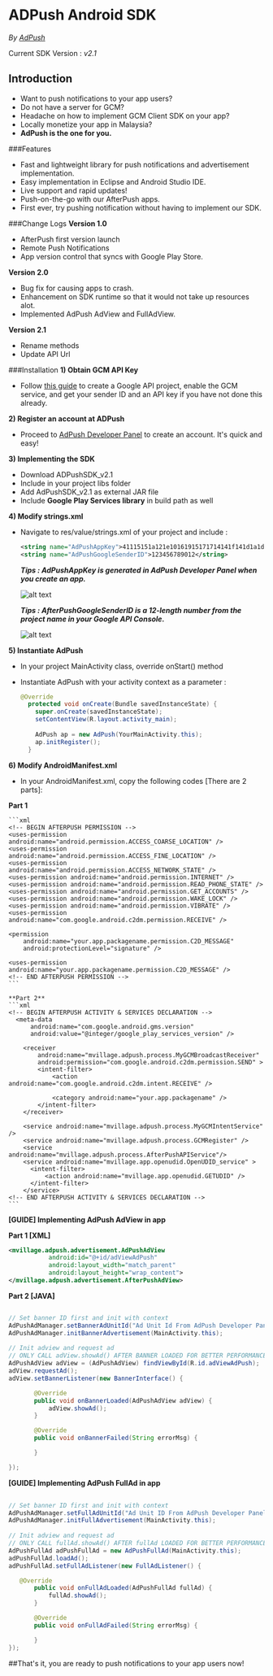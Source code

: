 # ADPush Android SDK

*By [AdPush](http://www.adpush.my/)*

Current SDK Version : *v2.1*


## Introduction
- Want to push notifications to your app users?
- Do not have a server for GCM?
- Headache on how to implement GCM Client SDK on your app?
- Locally monetize your app in Malaysia?
- **AdPush is the one for you.**

###Features
- Fast and lightweight library for push notifications and advertisement implementation.
- Easy implementation in Eclipse and Android Studio IDE.
- Live support and rapid updates!
- Push-on-the-go with our AfterPush apps.
- First ever, try pushing notification without having to implement our SDK.


###Change Logs
**Version 1.0**

- AfterPush first version launch
- Remote Push Notifications 
- App version control that syncs with Google Play Store.

**Version 2.0**

- Bug fix for causing apps to crash.
- Enhancement on SDK runtime so that it would not take up resources alot.
- Implemented AdPush AdView and FullAdView.

**Version 2.1**

- Rename methods
- Update API Url


###Installation
**1) Obtain GCM API Key**
  - Follow <a href="http://developer.android.com/google/gcm/gs.html#gcm-service">this guide</a> to create a Google API project, enable the GCM service, and get your sender ID and an API key if you have not done this already.
  
**2) Register an account at ADPush**
  - Proceed to <a href="http://dev.adpush.my">AdPush Developer Panel</a> to create an account. It's quick and easy!
  
**3) Implementing the SDK**
  - Download ADPushSDK_v2.1
  - Include in your project libs folder
  - Add AdPushSDK_v2.1 as external JAR file
  - Include **Google Play Services library** in build path as well
  
**4) Modify strings.xml**
  - Navigate to res/value/strings.xml of your project and include : 
  
    ```xml
    <string name="AdPushAppKey">41115151a121e10161915171714141f141d1a1d1</string>
    <string name="AdPushGoogleSenderID">123456789012</string>
    ```
    
    ***Tips : AdPushAppKey is generated in AdPush Developer Panel when you create an app.***
    
     ![alt text](https://github.com/afterpush/AfterPush-Android-SDK/blob/master/images/Example%20App%20Key.png "Example AdPushAppKey")
     
    ***Tips : AfterPushGoogleSenderID is a 12-length number from the project name in your Google API Console.***
    
    ![alt text](https://github.com/afterpush/AfterPush-Android-SDK/blob/master/images/Example%20Google%20ID.png "Example AdPushGoogleSenderID")
    
**5) Instantiate AdPush**
  - In your project MainActivity class, override onStart() method
  - Instantiate AdPush with your activity context as a parameter : 
  
    ```java
    @Override
	  protected void onCreate(Bundle savedInstanceState) {
	    super.onCreate(savedInstanceState);
	    setContentView(R.layout.activity_main);
  		
  	    AdPush ap = new AdPush(YourMainActivity.this);
  	    ap.initRegister();
	  }
    ```
    
**6) Modify AndroidManifest.xml**
  - In your AndroidManifest.xml, copy the following codes [There are 2 parts]:  
  
  **Part 1**
  
    ```xml
    <!-- BEGIN AFTERPUSH PERMISSION -->
    <uses-permission android:name="android.permission.ACCESS_COARSE_LOCATION" />
    <uses-permission android:name="android.permission.ACCESS_FINE_LOCATION" />
    <uses-permission android:name="android.permission.ACCESS_NETWORK_STATE" />
    <uses-permission android:name="android.permission.INTERNET" />
    <uses-permission android:name="android.permission.READ_PHONE_STATE" />
    <uses-permission android:name="android.permission.GET_ACCOUNTS" />
    <uses-permission android:name="android.permission.WAKE_LOCK" />
    <uses-permission android:name="android.permission.VIBRATE" />
    <uses-permission android:name="com.google.android.c2dm.permission.RECEIVE" />

    <permission
        android:name="your.app.packagename.permission.C2D_MESSAGE"
        android:protectionLevel="signature" />

    <uses-permission android:name="your.app.packagename.permission.C2D_MESSAGE" />
    <!-- END AFTERPUSH PERMISSION -->
    ```
    
    **Part 2**
    ```xml
    <!-- BEGIN AFTERPUSH ACTIVITY & SERVICES DECLARATION -->
      <meta-data
          android:name="com.google.android.gms.version"
          android:value="@integer/google_play_services_version" />

        <receiver
            android:name="mvillage.adpush.process.MyGCMBroadcastReceiver"
            android:permission="com.google.android.c2dm.permission.SEND" >
            <intent-filter>
                <action android:name="com.google.android.c2dm.intent.RECEIVE" />

                <category android:name="your.app.packagename" />
            </intent-filter>
        </receiver>

        <service android:name="mvillage.adpush.process.MyGCMIntentService" />
        <service android:name="mvillage.adpush.process.GCMRegister" />
        <service android:name="mvillage.adpush.process.AfterPushAPIService"/>
        <service android:name="mvillage.app.openudid.OpenUDID_service" >
          <intent-filter>
              <action android:name="mvillage.app.openudid.GETUDID" />
          </intent-filter>
        </service>
    <!-- END AFTERPUSH ACTIVITY & SERVICES DECLARATION -->
    ```

**[GUIDE] Implementing AdPush AdView in app**

 **Part 1 [XML]**
 ```xml
 <mvillage.adpush.advertisement.AdPushAdView
            android:id="@+id/adViewAdPush"
            android:layout_width="match_parent"
            android:layout_height="wrap_content">
 </mvillage.adpush.advertisement.AfterPushAdView>
 ```
	
 **Part 2 [JAVA]**
 ```java
 
 // Set banner ID first and init with context
 AdPushAdManager.setBannerAdUnitId("Ad Unit Id From AdPush Developer Panel");
 AdPushAdManager.initBannerAdvertisement(MainActivity.this);
        
 // Init adview and request ad
 // ONLY CALL adView.showAd() AFTER BANNER LOADED FOR BETTER PERFORMANCE!
 AdPushAdView adView = (AdPushAdView) findViewById(R.id.adViewAdPush);
 adView.requestAd();
 adView.setBannerListener(new BannerInterface() {

        @Override
        public void onBannerLoaded(AdPushAdView adView) {
            adView.showAd();
        }

        @Override
        public void onBannerFailed(String errorMsg) {

        }

 });
 ```
	
**[GUIDE] Implementing AdPush FullAd in app**

 ```java
	
 // Set banner ID first and init with context
 AdPushAdManager.setFullAdUnitId("Ad Unit ID From AdPush Developer Panel");
 AdPushAdManager.initFullAdvertisement(MainActivity.this);
        
 // Init adview and request ad
 // ONLY CALL fullAd.showAd() AFTER fullAd LOADED FOR BETTER PERFORMANCE!
 AdPushFullAd adPushFullAd = new AdPushFullAd(MainActivity.this);
 adPushFullAd.loadAd();
 adPushFullAd.setFullAdListener(new FullAdListener() {

 	@Override
        public void onFullAdLoaded(AdPushFullAd fullAd) {
            fullAd.showAd();
        }

        @Override
        public void onFullAdFailed(String errorMsg) {

        }
 });
 ```

##That's it, you are ready to push notifications to your app users now! 
